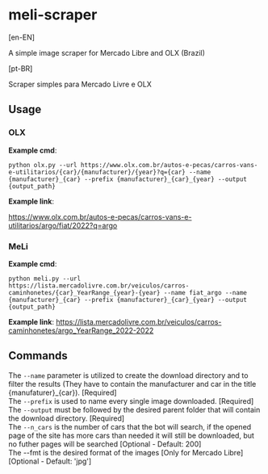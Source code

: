 # meli-scraper

[en-EN]

A simple image scraper for Mercado Libre and OLX (Brazil)

[pt-BR]

Scraper simples para Mercado Livre e OLX

## Usage
### OLX
**Example cmd**:

```
python olx.py --url https://www.olx.com.br/autos-e-pecas/carros-vans-e-utilitarios/{car}/{manufacturer}/{year}?q={car} --name {manufacturer}_{car} --prefix {manufacturer}_{car}_{year} --output {output_path}
```

**Example link**:

https://www.olx.com.br/autos-e-pecas/carros-vans-e-utilitarios/argo/fiat/2022?q=argo

### MeLi
**Example cmd**:
```
python meli.py --url https://lista.mercadolivre.com.br/veiculos/carros-caminhonetes/{car}_YearRange_{year}-{year} --name fiat_argo --name {manufacturer}_{car} --prefix {manufacturer}_{car}_{year} --output {output_path}
```
**Example link**:
https://lista.mercadolivre.com.br/veiculos/carros-caminhonetes/argo_YearRange_2022-2022

## Commands

The ```--name``` parameter is utilized to create the download directory and to filter the results (They have to contain the manufacturer and car in the title {manufaturer}_{car}). [Required] \
The ```--prefix``` is used to name every single image downloaded. [Required] \
The ```--output``` must be followed by the desired parent folder that will contain the download directory. [Required] \
The ```--n_cars``` is the number of cars that the bot will search, if the opened page of the site has more cars than needed it will still be downloaded, but no futher pages will be searched [Optional - Default: 200] \
The --fmt is the desired format of the images [Only for Mercado Libre] [Optional - Default: 'jpg']



